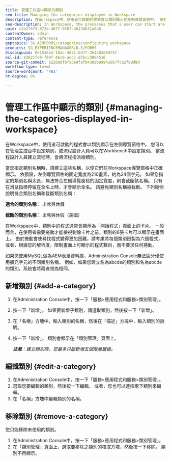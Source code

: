 ```yaml
---
title: 管理工作區中顯示的類別
seo-title: Managing the categories displayed in Workspace
description: 在Workspace中，使用者可啟動的程式會以類別顯示在左側導覽窗格中。 瞭解如何管理工作區中顯示的這些類別。
seo-description: In Workspace, the processes that a user can start are displayed in categories in the left navigation pane. Learn how you can manage these categories displayed in Workspace.
uuid: c2a275f5-872e-467f-9f07-4b130631e8a8
contentOwner: admin
content-type: reference
geptopics: SG_AEMFORMS/categories/configuring_workspace
products: SG_EXPERIENCEMANAGER/6.5/FORMS
discoiquuid: 0d1536a2-10ac-4031-bd7f-264b02d0d75f
exl-id: 62621fe9-f69f-4bc0-aecc-d7bcc3064516
source-git-commit: b220adf6fa3e9faf94389b9a9416b7fca2f89d9d
workflow-type: tm+mt
source-wordcount: '481'
ht-degree: 0%

---
```


# 管理工作區中顯示的類別 {#managing-the-categories-displayed-in-workspace}

在Workspace中，使用者可啟動的程式會以類別顯示在左側導覽窗格中。 您可以在管理主控台中設定類別，或流程設計人員可以在Workbench中設定類別。 當流程設計人員建立流程時，會將流程指派給類別。

當您指定類別名稱時，請建立這些名稱，以便它們在Workspace導覽窗格中正確顯示。 依預設，左側導覽窗格的固定寬度為210畫素，約為24個字元。 如果您指定的類別名稱太長，無法符合左側導覽窗格的固定寬度，則會截斷該名稱。 只有在滑鼠指標停留在全名上時，才會顯示全名。 請避免類別名稱被截斷。 下列範例說明符合類別名稱和截斷類別名稱：

**適合的類別名稱：** 出席與休假

**截斷的類別名稱：** 出席與休假（美國）

在Workspace中，類別中的程式通常會顯示為「開始程式」頁面上的卡片。 一般而言，在使用者需要捲動才能檢視剩餘卡片之前，類別的6張卡片可以顯示在畫面上。 由於捲動會使尋找程式變得更加困難，請考慮將每個類別限製為六個程式，或者，根據您的解析度，限制畫面上可顯示的程式數目，而不要求任何捲動。

如果您使用MySQL做為AEM表單資料庫，Administration Console無法區分僅使用擴充字元的不同類別名稱。 例如，如果您建立名為abcde的類別和名為abcde的類別，系統會將兩者視為相同。

## 新增類別 {#add-a-category}

1. 在Administration Console中，按一下「服務>應用程式和服務>類別管理」。
1. 按一下「新增」。 如果要新增子類別，請選取類別，然後按一下「新增」。
1. 在「名稱」方塊中，輸入類別的名稱，然後在「描述」方塊中，輸入類別的說明。
1. 按一下「新增」。 類別會顯示在「類別管理」頁面上。

   ***注意&#x200B;**：建立類別時，您最多只能新增五個階層層級。*

## 編輯類別 {#edit-a-category}

1. 在Administration Console中，按一下「服務>應用程式和服務>類別管理」。
1. 選取您要編輯的類別，然後按一下編輯。 或者，您也可以連按兩下類別來編輯。
1. 在「名稱」方塊中編輯類別的名稱。

## 移除類別 {#remove-a-category}

您只能移除未使用的類別。

1. 在Administration Console中，按一下「服務>應用程式和服務>類別管理」。
1. 在「類別管理」頁面上，選取要移除之類別的核取方塊，然後按一下移除。 類別不再顯示。
